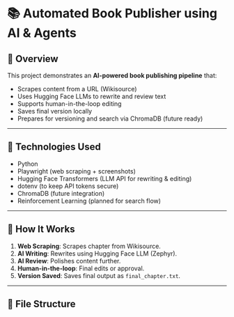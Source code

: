 # 📚 Automated Book Publisher using AI & Agents

## 🚀 Overview

This project demonstrates an **AI-powered book publishing pipeline** that:
- Scrapes content from a URL (Wikisource)
- Uses Hugging Face LLMs to rewrite and review text
- Supports human-in-the-loop editing
- Saves final version locally
- Prepares for versioning and search via ChromaDB (future ready)

---

## 🧠 Technologies Used
- Python
- Playwright (web scraping + screenshots)
- Hugging Face Transformers (LLM API for rewriting & editing)
- dotenv (to keep API tokens secure)
- ChromaDB (future integration)
- Reinforcement Learning (planned for search flow)

---

## 🔧 How It Works

1. **Web Scraping**: Scrapes chapter from Wikisource.
2. **AI Writing**: Rewrites using Hugging Face LLM (Zephyr).
3. **AI Review**: Polishes content further.
4. **Human-in-the-loop**: Final edits or approval.
5. **Version Saved**: Saves final output as `final_chapter.txt`.

---

## 📂 File Structure



